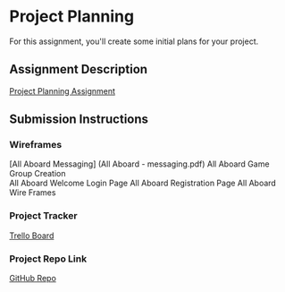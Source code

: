 # Project Planning
For this assignment, you'll create some initial plans for your project.

## Assignment Description
[Project Planning Assignment](https://education.launchcode.org/liftoff/modules/assignments/project-planning)

## Submission Instructions

### Wireframes
[All Aboard Messaging] (All Aboard - messaging.pdf)
All Aboard Game Group Creation  
All Aboard Welcome Login Page
All Aboard Registration Page
All Aboard Wire Frames 

### Project Tracker

[Trello Board](https://trello.com/b/B2bqXDvB/all-aboard)
### Project Repo Link
[GitHub Repo](https://github.com/LaunchCodeLiftoffProjects/All-Aboard)
